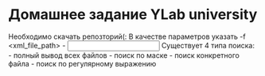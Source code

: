 # Домашнее задание YLab university
  
Необходимо скачать репозторий(:
В качестве параметров указать -f <xml_file_path> -<mask key> <input>
Существует 4 типа поиска:
    - полный вывод всех файлов
    - поиск по маске
    - поиск конкретного файла
    - поиск по регулярному выражению
    
